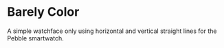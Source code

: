 # Barely Color
A simple watchface only using horizontal and vertical straight lines for the Pebble smartwatch.
